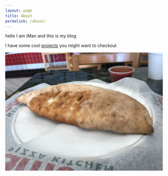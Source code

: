 ```yaml
---
layout: page
title: About
permalink: /about/
---
```


hello I am iMan and this is my blog

I have some cool [projects](/projects) you might want to checkout

![calzone](/images/IMG_6889.jpeg)